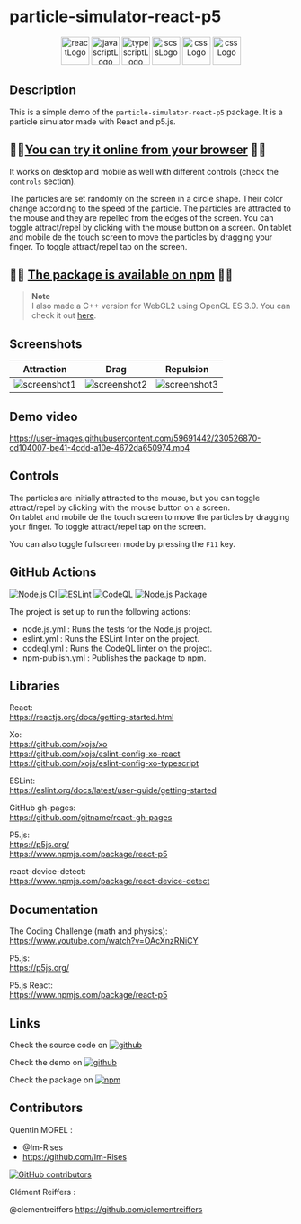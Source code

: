 # particle-simulator-react-p5

<p align="center">
    <img src="https://img.shields.io/badge/React-20232A?style=for-the-badge&logo=react&logoColor=61DAFB" alt="reactLogo" style="height:50px;">
    <img src="https://img.shields.io/badge/JavaScript-323330?style=for-the-badge&logo=javascript&logoColor=F7DF1E" alt="javascriptLogo" style="height:50px;">
    <img src="https://img.shields.io/badge/TypeScript-007ACC?style=for-the-badge&logo=typescript&logoColor=white" alt="typescriptLogo" style="height:50px;">
    <img src="https://img.shields.io/badge/Sass-CC6699?style=for-the-badge&logo=sass&logoColor=white" alt="scssLogo" style="height:50px;">
    <img src="https://img.shields.io/badge/CSS-239120?&style=for-the-badge&logo=css3&logoColor=white" alt="cssLogo" style="height:50px;">
    <img src="https://img.shields.io/badge/p5%20js-ED225D?style=for-the-badge&logo=p5dotjs&logoColor=white" alt="cssLogo" style="height:50px;">
</p>

## Description

This is a simple demo of the `particle-simulator-react-p5` package. It is a particle simulator made with React and
p5.js.

## 🚀🚀[You can try it online from your browser](https://im-rises.github.io/particle-simulator-react-p5-website/) 🚀🚀

It works on desktop and mobile as well with different controls (check the `controls` section).

The particles are set randomly on the screen in a circle shape. Their color change according to the speed of the
particle. The particles are attracted to the mouse and they are repelled from the edges of the screen. You can toggle
attract/repel by clicking with the mouse button on a screen. On tablet and mobile de the touch screen to move the
particles by dragging your finger. To toggle attract/repel tap on the screen.

## 🚀🚀 [The package is available on npm](https://www.npmjs.com/package/particle-simulator-react-p5) 🚀🚀

> **Note**  
> I also made a C++ version for WebGL2 using OpenGL ES 3.0. You can check it
> out [here](https://github.com/Im-Rises/particle-simulator-webgl).

## Screenshots

|                                                      Attraction                                                       |                                                         Drag                                                          |                                                       Repulsion                                                       |
|:---------------------------------------------------------------------------------------------------------------------:|:---------------------------------------------------------------------------------------------------------------------:|:---------------------------------------------------------------------------------------------------------------------:|
| ![screenshot1](https://user-images.githubusercontent.com/59691442/230525907-1efd6bc5-ce33-485a-879a-57a8ed46c596.png) | ![screenshot2](https://user-images.githubusercontent.com/59691442/230525910-7a41907f-d6fe-4ed2-8c44-94c09b837e6f.png) | ![screenshot3](https://user-images.githubusercontent.com/59691442/230525912-bb0054c4-0f0c-4f6e-b7c9-937f11ba0acf.png) |

## Demo video

[//]: # (https://user-images.githubusercontent.com/59691442/219550627-16660c09-dbea-41f3-ba15-3d7aaafca6d9.mp4)

[//]: # (https://user-images.githubusercontent.com/59691442/230523799-9afbf327-3cf4-4530-8127-594339d94334.mp4)

https://user-images.githubusercontent.com/59691442/230526870-cd104007-be41-4cdd-a10e-4672da650974.mp4

## Controls

The particles are initially attracted to the mouse, but you can toggle attract/repel by clicking with the mouse
button on a screen.  
On tablet and mobile de the touch screen to move the particles by dragging your finger. To toggle
attract/repel tap on the screen.

You can also toggle fullscreen mode by pressing the `F11` key.

## GitHub Actions

[![Node.js CI](https://github.com/Im-Rises/particle-simulator-react-p5-website/actions/workflows/node.js.yml/badge.svg?branch=main)](https://github.com/Im-Rises/particle-simulator-react-p5-website/actions/workflows/node.js.yml)
[![ESLint](https://github.com/Im-Rises/particle-simulator-react-p5-website/actions/workflows/eslint.yml/badge.svg?branch=main)](https://github.com/Im-Rises/particle-simulator-react-p5-website/actions/workflows/eslint.yml)
[![CodeQL](https://github.com/Im-Rises/particle-simulator-react-p5-website/actions/workflows/codeql.yml/badge.svg?branch=main)](https://github.com/Im-Rises/particle-simulator-react-p5-website/actions/workflows/codeql.yml)
[![Node.js Package](https://github.com/Im-Rises/particle-simulator-react-p5-website/actions/workflows/npm-publish.yml/badge.svg)](https://github.com/Im-Rises/particle-simulator-react-p5-website/actions/workflows/npm-publish.yml)

The project is set up to run the following actions:

[//]: # (- pages-build-deployment : Builds the website and deploys it to GitHub Pages.)

- node.js.yml : Runs the tests for the Node.js project.
- eslint.yml : Runs the ESLint linter on the project.
- codeql.yml : Runs the CodeQL linter on the project.
- npm-publish.yml : Publishes the package to npm.

## Libraries

React:  
<https://reactjs.org/docs/getting-started.html>

Xo:  
<https://github.com/xojs/xo>  
<https://github.com/xojs/eslint-config-xo-react>  
<https://github.com/xojs/eslint-config-xo-typescript>

ESLint:  
<https://eslint.org/docs/latest/user-guide/getting-started>

GitHub gh-pages:  
<https://github.com/gitname/react-gh-pages>

P5.js:  
<https://p5js.org/>  
<https://www.npmjs.com/package/react-p5>

react-device-detect:  
<https://www.npmjs.com/package/react-device-detect>

## Documentation

The Coding Challenge (math and physics):  
<https://www.youtube.com/watch?v=OAcXnzRNiCY>

P5.js:  
<https://p5js.org/>

P5.js React:  
<https://www.npmjs.com/package/react-p5>

## Links

Check the source code
on [![github](https://user-images.githubusercontent.com/59691442/223556058-6244e346-8117-43cd-97c6-bf68611bf286.svg)](https://github.com/im-rises/particle-simulator-react-p5-website)

Check the demo
on [![github](https://user-images.githubusercontent.com/59691442/223556058-6244e346-8117-43cd-97c6-bf68611bf286.svg)](https://im-rises.github.io/particle-simulator-react-p5-website)

Check the package
on [![npm](https://user-images.githubusercontent.com/59691442/223556055-4e9ef014-79d4-4136-ac07-b837b49066c8.svg)](https://www.npmjs.com/package/particle-simulator-react-p5-website)

## Contributors

Quentin MOREL :

- @Im-Rises
- <https://github.com/Im-Rises>

[![GitHub contributors](https://contrib.rocks/image?repo=Im-Rises/particle-simulator-react-p5-website)](https://github.com/Im-Rises/particle-simulator-react-p5-website/graphs/contributors)

Clément Reiffers :

@clementreiffers
https://github.com/clementreiffers
